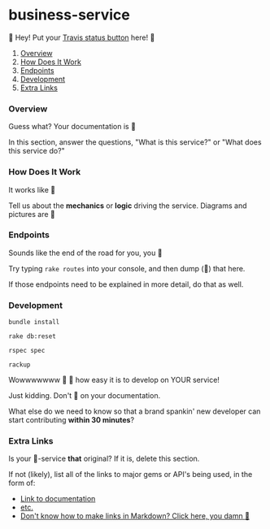 # business-service

:poop: Hey! Put your [Travis status button](http://docs.travis-ci.com/user/status-images/) here! :poop:

1. [Overview](#overview)
2. [How Does It Work](#how-does-it-work)
3. [Endpoints](#endpoints)
4. [Development](#development)
5. [Extra Links](#extra-links)

### Overview

Guess what? Your documentation is :poop:

In this section, answer the questions, "What is this service?" or "What does this service do?"

### How Does It Work

It works like :poop:

Tell us about the __mechanics__ or __logic__ driving the service. Diagrams and pictures are :money_with_wings:

### Endpoints

Sounds like the end of the road for you, you :poop:

Try typing `rake routes` into your console, and then dump (:poop:) that here.

If those endpoints need to be explained in more detail, do that as well.

### Development

```
bundle install

rake db:reset

rspec spec

rackup
```

Wowwwwwww :pray: :pray: how easy it is to develop on YOUR service!

Just kidding. Don't :poop: on your documentation.

What else do we need to know so that a brand spankin' new developer can start contributing __within 30 minutes__?

### Extra Links

Is your :poop:-service __that__ original? If it is, delete this section.

If not (likely), list all of the links to major gems or API's being used, in the form of:

- [Link to documentation]()
- [etc.]()
- [Don't know how to make links in Markdown? Click here, you damn :poop:](https://github.com/adam-p/markdown-here/wiki/Markdown-Cheatsheet#links)
